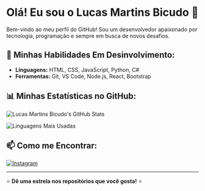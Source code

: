 # Olá! Eu sou o Lucas Martins Bicudo 👋

Bem-vindo ao meu perfil do GitHub! Sou um desenvolvedor apaixonado por tecnologia, programação e sempre em busca de novos desafios.

## 🚀 Minhas Habilidades Em Desinvolvimento:

- **Linguagens:** HTML, CSS, JavaScript, Python, C#
- **Ferramentas:** Git, VS Code, Node.js, React, Bootstrap

## 📊 Minhas Estatísticas no GitHub:

![Lucas Martins Bicudo's GitHub Stats](https://github-readme-stats.vercel.app/api?username=ofcLUKINAS&show_icons=true&theme=radical)

![Linguagens Mais Usadas](https://github-readme-stats.vercel.app/api/top-langs/?username=ofcLUKINAS&layout=compact&theme=radical)

## 📫 Como me Encontrar:

<a href="https://instagram.com/luquinha_chf7" target="_blank">
    <img src="https://img.shields.io/badge/Instagram-%23E4405F.svg?style=for-the-badge&logo=Instagram&logoColor=white" alt="Instagram">
</a>

---
⭐️ **Dê uma estrela nos repositórios que você gosta!** ⭐️

